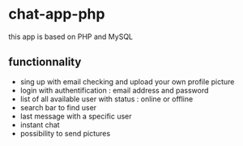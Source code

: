 # chat-app-php
this app is based on PHP and MySQL

## functionnality
- sing up with email checking and upload your own profile picture
- login with authentification : email address and password
- list of all available user with status : online or offline
- search bar to find user
- last message with a specific user
- instant chat
- possibility to send pictures
